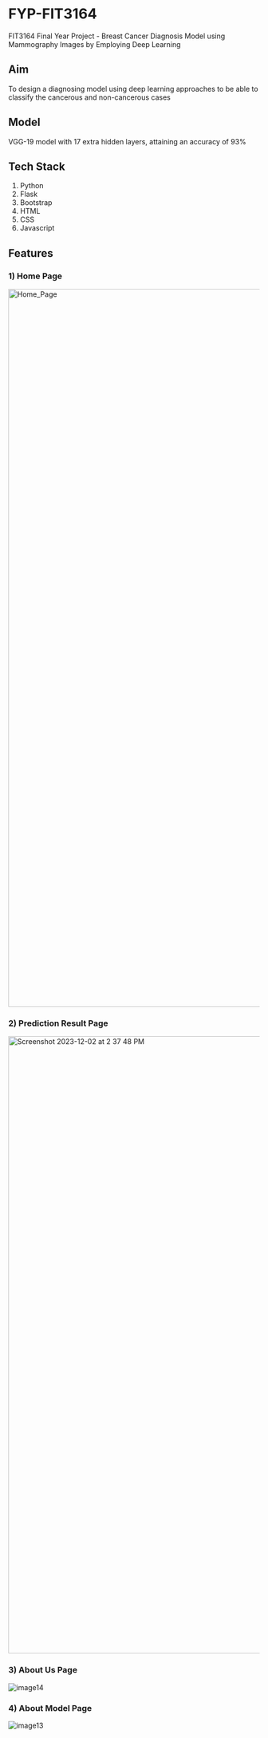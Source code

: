 # FYP-FIT3164
FIT3164 Final Year Project - Breast Cancer Diagnosis Model using Mammography Images by Employing Deep Learning

## Aim
To design a diagnosing model using deep learning approaches to be able to classify the cancerous and non-cancerous cases

## Model
VGG-19 model with 17 extra hidden layers, attaining an accuracy of 93%

## Tech Stack
1. Python
2. Flask
3. Bootstrap
4. HTML
5. CSS
6. Javascript
   
## Features
### 1) Home Page 
<img width="1440" alt="Home_Page" src="https://github.com/itsashleyooi/Kotlin-basics-Android/assets/64388342/e3931c22-5a68-44bc-9d5b-b9043fb04ca1">

### 2) Prediction Result Page
<img width="1238" alt="Screenshot 2023-12-02 at 2 37 48 PM" src="https://github.com/itsashleyooi/Kotlin-basics-Android/assets/64388342/2ea24ed3-4553-4f02-8c0d-9843e1383f28">

### 3) About Us Page
![image14](https://github.com/itsashleyooi/Kotlin-basics-Android/assets/64388342/1d0891ae-09d1-4119-8deb-89b6f69fe862)

### 4) About Model Page
![image13](https://github.com/itsashleyooi/Kotlin-basics-Android/assets/64388342/1112bc9e-1712-4de7-8402-67eec2d5273f)
